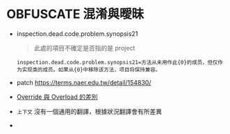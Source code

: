 # OBFUSCATE 混淆與曖昧

- inspection.dead.code.problem.synopsis21  
  > 此處的項目不確定是否指的是 project
  
  `inspection.dead.code.problem.synopsis21=方法从未用作此{0}的成员，但仅作为实现类的成员。如果从{0}中移除该方法，项目将保持兼容。`
- patch
  https://terms.naer.edu.tw/detail/154830/
- [Override 與 Overload 的差別](https://wayne265265.pixnet.net/blog/post/115533452-%E3%80%90%E6%95%99%E5%AD%B8%E3%80%91override-%E8%88%87-overload-%E7%9A%84%E5%B7%AE%E5%88%A5)
- `上下文` 沒有一個通用的翻譯，根據狀況翻譯會有所差異
- 
